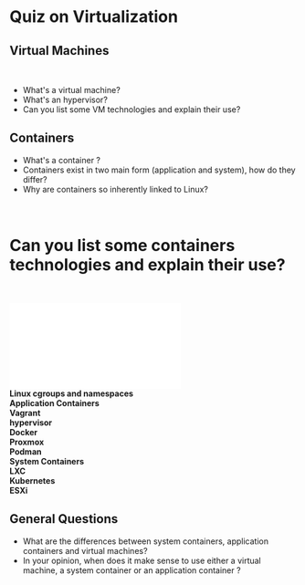# Quiz on Virtualization

## Virtual Machines
<br>

+ What's a virtual machine?<br>
+ What's an hypervisor?<br>
+ Can you list some VM technologies and explain their use?<br>

## Containers

+ What's a container ?
+ Containers exist in two main form (application and system), how do they differ?
+ Why are containers so inherently linked to Linux?<br><br><br>

# Can you list some containers technologies and explain their use?
<br>

<b>![VM virtual machines](virtual-machines.md#sub-section)<br>
Linux cgroups and namespaces<br>
Application Containers<br>
Vagrant<br>
hypervisor<br>
Docker<br>
Proxmox<br>
Podman<br>
System Containers<br>
LXC<br>
Kubernetes<br>
ESXi<br></b>




## General Questions
+ What are the differences between system containers, application containers and virtual machines?
+ In your opinion, when does it make sense to use either a virtual machine, a system container or an application container ?